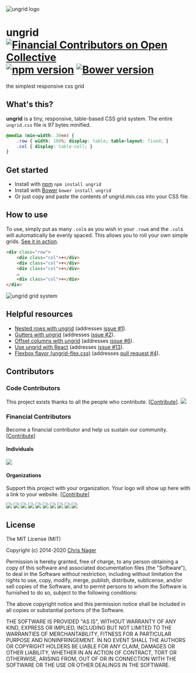 ![ungrid logo](../gh-pages/favicon.png "ungrid logo")

# ungrid [![Financial Contributors on Open Collective](https://opencollective.com/ungrid/all/badge.svg?label=financial+contributors)](https://opencollective.com/ungrid) [![npm version](https://badge.fury.io/js/ungrid.svg)](http://badge.fury.io/js/ungrid) [![Bower version](https://badge.fury.io/bo/ungrid.svg)](http://badge.fury.io/bo/ungrid)

the simplest responsive css grid



## What's this?

__ungrid__ is a tiny, responsive, table-based CSS grid system. The entire `ungrid.css` file is 97 bytes minified.

```css
@media (min-width: 30em) {
    .row { width: 100%; display: table; table-layout: fixed; }
    .col { display: table-cell; }
}
```



## Get started

- Install with [npm](//www.npmjs.com/package/ungrid) `npm install ungrid`
- Install with [Bower](//bower.io) `bower install ungrid`
- Or just copy and paste the contents of ungrid.min.css into your CSS file.



## How to use

To use, simply put as many `.col`s as you wish in your `.row`s and the `.col`s will automatically be evenly spaced. This allows you to roll your own simple grids. [See it in action](//codepen.io/chrisnager/pen/ypokv?editors=1100).

```html
<div class="row">
    <div class="col">⚜</div>
    <div class="col">⚜</div>
    <div class="col">⚜</div>
    …
    <div class="col">⚜</div>
</div>
```

![ungrid grid system](../gh-pages/ungrid-screenshot.png "ungrid grid system")



## Helpful resources

- [Nested rows with ungrid](//codepen.io/chrisnager/pen/EeJqH) (addresses [issue #1](//github.com/chrisnager/ungrid/issues/1)).
- [Gutters with ungrid](//codepen.io/chrisnager/pen/arKBu) (addresses [issue #2](//github.com/chrisnager/ungrid/issues/2)).
- [Offset columns with ungrid](//codepen.io/chrisnager/pen/QbqxJO) (addresses [issue #6](//github.com/chrisnager/ungrid/issues/6)).
- [Use ungrid with React](//codepen.io/chrisnager/pen/oYRzPz) (addresses [issue #13](//github.com/chrisnager/ungrid/issues/13)).
- [Flexbox flavor (ungrid-flex.css)](//codepen.io/chrisnager/pen/BNejRQ) (addresses [pull request #4](//github.com/chrisnager/ungrid/pull/4)).



## Contributors

### Code Contributors

This project exists thanks to all the people who contribute. [[Contribute](CONTRIBUTING.md)].
<a href="https://github.com/chrisnager/ungrid/graphs/contributors"><img src="https://opencollective.com/ungrid/contributors.svg?width=890&button=false" /></a>

### Financial Contributors

Become a financial contributor and help us sustain our community. [[Contribute](https://opencollective.com/ungrid/contribute)]

#### Individuals

<a href="https://opencollective.com/ungrid"><img src="https://opencollective.com/ungrid/individuals.svg?width=890"></a>

#### Organizations

Support this project with your organization. Your logo will show up here with a link to your website. [[Contribute](https://opencollective.com/ungrid/contribute)]

<a href="https://opencollective.com/ungrid/organization/0/website"><img src="https://opencollective.com/ungrid/organization/0/avatar.svg"></a>
<a href="https://opencollective.com/ungrid/organization/1/website"><img src="https://opencollective.com/ungrid/organization/1/avatar.svg"></a>
<a href="https://opencollective.com/ungrid/organization/2/website"><img src="https://opencollective.com/ungrid/organization/2/avatar.svg"></a>
<a href="https://opencollective.com/ungrid/organization/3/website"><img src="https://opencollective.com/ungrid/organization/3/avatar.svg"></a>
<a href="https://opencollective.com/ungrid/organization/4/website"><img src="https://opencollective.com/ungrid/organization/4/avatar.svg"></a>
<a href="https://opencollective.com/ungrid/organization/5/website"><img src="https://opencollective.com/ungrid/organization/5/avatar.svg"></a>
<a href="https://opencollective.com/ungrid/organization/6/website"><img src="https://opencollective.com/ungrid/organization/6/avatar.svg"></a>
<a href="https://opencollective.com/ungrid/organization/7/website"><img src="https://opencollective.com/ungrid/organization/7/avatar.svg"></a>
<a href="https://opencollective.com/ungrid/organization/8/website"><img src="https://opencollective.com/ungrid/organization/8/avatar.svg"></a>
<a href="https://opencollective.com/ungrid/organization/9/website"><img src="https://opencollective.com/ungrid/organization/9/avatar.svg"></a>

## License

The MIT License (MIT)

Copyright (c) 2014-2020 [Chris Nager](//twitter.com/chrisnager)

Permission is hereby granted, free of charge, to any person obtaining a copy of
this software and associated documentation files (the "Software"), to deal in
the Software without restriction, including without limitation the rights to
use, copy, modify, merge, publish, distribute, sublicense, and/or sell copies of
the Software, and to permit persons to whom the Software is furnished to do so,
subject to the following conditions:

The above copyright notice and this permission notice shall be included in all
copies or substantial portions of the Software.

THE SOFTWARE IS PROVIDED "AS IS", WITHOUT WARRANTY OF ANY KIND, EXPRESS OR
IMPLIED, INCLUDING BUT NOT LIMITED TO THE WARRANTIES OF MERCHANTABILITY, FITNESS
FOR A PARTICULAR PURPOSE AND NONINFRINGEMENT. IN NO EVENT SHALL THE AUTHORS OR
COPYRIGHT HOLDERS BE LIABLE FOR ANY CLAIM, DAMAGES OR OTHER LIABILITY, WHETHER
IN AN ACTION OF CONTRACT, TORT OR OTHERWISE, ARISING FROM, OUT OF OR IN
CONNECTION WITH THE SOFTWARE OR THE USE OR OTHER DEALINGS IN THE SOFTWARE.
